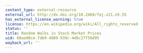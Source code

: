 ```yaml
---
content_type: external-resource
external_url: http://dx.doi.org/10.2469/faj.v21.n5.55
has_external_license_warning: true
license: https://en.wikipedia.org/wiki/All_rights_reserved
status: ''
title: Random Walks in Stock Market Prices
uid: 08aa90ce-7db9-4089-939c-4d6c27f56d95
wayback_url: ''
---
```

